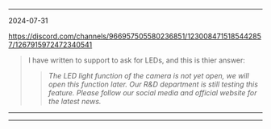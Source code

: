 



---
2024-07-31

https://discord.com/channels/966957505580236851/1230084715185442857/1267915972472340541

> I have written to support to ask for LEDs, and this is thier answer:
> > *The LED light function of the camera is not yet open, we will open this function later.*
> > *Our R&D department is still testing this feature.*
> > *Please follow our social media and official website for the latest news.*


---





---
